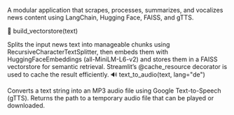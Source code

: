 A modular application that scrapes, processes, summarizes, and vocalizes news content using LangChain, Hugging Face, FAISS, and gTTS.

📄 build_vectorstore(text)

Splits the input news text into manageable chunks using RecursiveCharacterTextSplitter, then embeds them with HuggingFaceEmbeddings (all-MiniLM-L6-v2) and stores them in a FAISS vectorstore for semantic retrieval.
Streamlit’s @cache_resource decorator is used to cache the result efficiently.
🔊 text_to_audio(text, lang="de")

Converts a text string into an MP3 audio file using Google Text-to-Speech (gTTS). Returns the path to a temporary audio file that can be played or downloaded.
